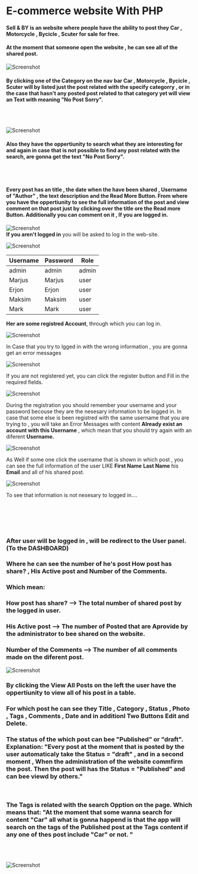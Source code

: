# E-commerce website With PHP

#### **Sell & BY** is an website where people have the ability to post they **Car** , **Motorcycle** , **Bycicle** , **Scuter** for sale for free.

#### At the moment that someone open the website , he can see all of the shared post.

![Screenshot](image/index.png)

#### By clicking one of the Category on the nav bar **Car** , **Motorcycle** , **Bycicle** , **Scuter** will by listed just the post related with the specify categorry , or in the case that hasn't any posted post related to that category yet will view an Text with meaning **"No Post Sorry"**.

<br>
<br>

![Screenshot](image/NoPostOnCategorry.png)

#### Also they have the oppertiunity to search what they are interesting for and again in case that is not possible to find any post related with the search, are gonna get the text **"No Post Sorry"**.

<br>
<br>

#### Every post has an title , the date when the have been shared , **Username of "Author"** , the text description and the **Read More Button**. From where you have the oppertiunity to see the full information of the post and view comment on that post just by clicking over the **title** ore the **Read more Button**. Additionally you can comment on it , **If you are logged in.**

![Screenshot](image/CommentToPost.png)\
**If you aren't logged in** you will be asked to log in the web-site.

![Screenshot](image/LoginToComment.png)

| Username | Password | Role  |
| -------- | -------- | ----- |
| admin    | admin    | admin |
| Marjus   | Marjus   | user  |
| Erjon    | Erjon    | user  |
| Maksim   | Maksim   | user  |
| Mark     | Mark     | user  |

**Her are some registred Account**, through which you can log in.

![Screenshot](image/Login.png)

In Case that you try to lgged in with the wrong information , you are gonna get an error messages

![Screenshot](image/LoginError.png)

If you are not registered yet, you can click the register button and Fill in the required fields.

![Screenshot](image/register.png)

During the registration you should remember your username and your password becouse they are the nesesary information to be logged in. In case that some else is been registred with the same username that you are trying to , you will take an Error Messages with content **Already exist an account with this Username** , which mean that you should try again with an diferent **Username.**

![Screenshot](image/registerError.png)

As Well if some one click the username that is shown in which post , you can see the full information of the user LIKE **First Name** **Last Name** his **Email** and all of his shared post.

![Screenshot](image/profile.png)

To see that information is not nesesary to logged in....

<br>
<br>
<br>
<br>

### After user will be logged in , will be redirect to the User panel. **(To the DASHBOARD)**

### Where he can see the number of he's post **How post has share?** , **His Active post** and **Number of the Comments**.

### Which mean:

### **How post has share?** --> The total number of shared post by the logged in user.

### **His Active post** --> The number of Posted that are Aprovide by the administrator to bee shared on the website.

### **Number of the Comments** --> The number of all comments made on the diferent post.

![Screenshot](image/userSection.png)

### By clicking the **View All Posts** on the left the user have the oppertiunity to view all of his post in a table.

### For which post he can see they **Title** , **Category** , **Status** , **Photo** , **Tags** , **Comments** , **Date** and in additionl Two Buttons **Edit** and **Delete**.

### The status of the which post can bee **"Published" or "draft"**. Explanation: "Every post at the moment that is posted by the user automaticaly take the **Status = "draft"** , and in a second moment , When the administration of the website commfirm the post. Then the post will has the **Status = "Published"** and can bee viewd by others."

<br>

### The **Tags** is related with the **search** Opption on the page. Which means that: "At the moment that some wanna search for content **"Car"** all what is gonna happend is that the app will search on the **tags** of the **Published post** at the **Tags** content if any one of thes post include **"Car"** or not. "

<br>
<br>

![Screenshot](image/userViewPost.png)
